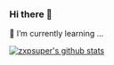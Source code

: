 ### Hi there 👋
🌱 I’m currently learning ...
<!--
- 🌱 I’m currently learning javascript vue react and node
- 👯 I’m looking to collaborate on ...
- 🔭 I’m currently working on buluji
- 🤔 I’m looking for help with ...
- 💬 Ask me about ...
- 📫 How to reach me: ...
- 😄 Pronouns: ...
- ⚡ Fun fact: ...
-->
[![zxpsuper's github stats](https://github-readme-stats.vercel.app/api?username=laterly&show_icons=false&hide_title=true])](https://github.com/laterly)


